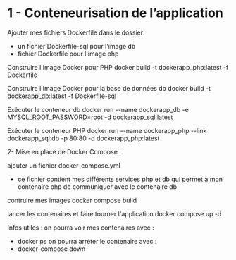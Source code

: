  # 1 - Conteneurisation de l’application 

   Ajouter mes fichiers Dockerfile dans le dossier:
  - un fichier Dockerfile-sql pour l'image db
  - fichier Dockerfile pour l'image php

   Construire l'image Docker pour PHP 
docker build -t dockerapp_php:latest -f Dockerfile

  Construire l'image Docker pour la base de données db 
docker build -t dockerapp_db:latest -f Dockerfile-sql

   Exécuter le conteneur db
docker run --name dockerapp_db -e MYSQL_ROOT_PASSWORD=root -d dockerapp_sql:latest

   Exécuter le conteneur PHP
docker run --name dockerapp_php --link dockerapp_sql:db -p 80:80 -d dockerapp_php:latest


 2- Mise en place de Docker Compose : 

   ajouter un fichier docker-compose.yml
  - ce fichier contient mes différents services php et db
    qui permet à mon contenaire php de communiquer avec le contenaire db
    
   contruire mes images 
  docker compose build
  
   lancer les contenaires et faire tourner l'application
  docker compose up -d




Infos utiles : 
on pourra voir mes contenaires avec : 
  - docker ps
on pourra arréter le contenaire avec :
  - docker-compose down 
